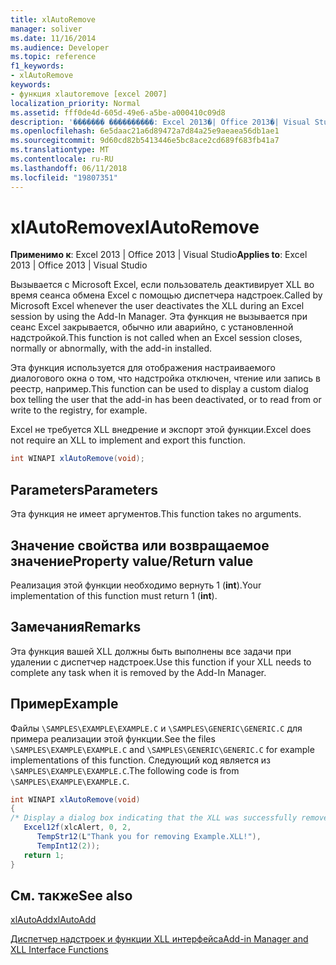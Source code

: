 ```yaml
---
title: xlAutoRemove
manager: soliver
ms.date: 11/16/2014
ms.audience: Developer
ms.topic: reference
f1_keywords:
- xlAutoRemove
keywords:
- функция xlautoremove [excel 2007]
localization_priority: Normal
ms.assetid: fff0de4d-605d-49e6-a5be-a000410c09d8
description: '������� ����������: Excel 2013�| Office 2013�| Visual Studio'
ms.openlocfilehash: 6e5daac21a6d89472a7d84a25e9aeaea56db1ae1
ms.sourcegitcommit: 9d60cd82b5413446e5bc8ace2cd689f683fb41a7
ms.translationtype: MT
ms.contentlocale: ru-RU
ms.lasthandoff: 06/11/2018
ms.locfileid: "19807351"
---
```

# <a name="xlautoremove"></a><span data-ttu-id="b3733-104">xlAutoRemove</span><span class="sxs-lookup"><span data-stu-id="b3733-104">xlAutoRemove</span></span>

 <span data-ttu-id="b3733-105">**Применимо к**: Excel 2013 | Office 2013 | Visual Studio</span><span class="sxs-lookup"><span data-stu-id="b3733-105">**Applies to**: Excel 2013 | Office 2013 | Visual Studio</span></span> 
  
<span data-ttu-id="b3733-106">Вызывается с Microsoft Excel, если пользователь деактивирует XLL во время сеанса обмена Excel с помощью диспетчера надстроек.</span><span class="sxs-lookup"><span data-stu-id="b3733-106">Called by Microsoft Excel whenever the user deactivates the XLL during an Excel session by using the Add-In Manager.</span></span> <span data-ttu-id="b3733-107">Эта функция не вызывается при сеанс Excel закрывается, обычно или аварийно, с установленной надстройкой.</span><span class="sxs-lookup"><span data-stu-id="b3733-107">This function is not called when an Excel session closes, normally or abnormally, with the add-in installed.</span></span>
  
<span data-ttu-id="b3733-108">Эта функция используется для отображения настраиваемого диалогового окна о том, что надстройка отключен, чтение или запись в реестр, например.</span><span class="sxs-lookup"><span data-stu-id="b3733-108">This function can be used to display a custom dialog box telling the user that the add-in has been deactivated, or to read from or write to the registry, for example.</span></span>
  
<span data-ttu-id="b3733-109">Excel не требуется XLL внедрение и экспорт этой функции.</span><span class="sxs-lookup"><span data-stu-id="b3733-109">Excel does not require an XLL to implement and export this function.</span></span> 
  
```cs
int WINAPI xlAutoRemove(void);
```

## <a name="parameters"></a><span data-ttu-id="b3733-110">Parameters</span><span class="sxs-lookup"><span data-stu-id="b3733-110">Parameters</span></span>

<span data-ttu-id="b3733-111">Эта функция не имеет аргументов.</span><span class="sxs-lookup"><span data-stu-id="b3733-111">This function takes no arguments.</span></span>
  
## <a name="property-valuereturn-value"></a><span data-ttu-id="b3733-112">Значение свойства или возвращаемое значение</span><span class="sxs-lookup"><span data-stu-id="b3733-112">Property value/Return value</span></span>

<span data-ttu-id="b3733-113">Реализация этой функции необходимо вернуть 1 (**int**).</span><span class="sxs-lookup"><span data-stu-id="b3733-113">Your implementation of this function must return 1 (**int**).</span></span>
  
## <a name="remarks"></a><span data-ttu-id="b3733-114">Замечания</span><span class="sxs-lookup"><span data-stu-id="b3733-114">Remarks</span></span>

<span data-ttu-id="b3733-115">Эта функция вашей XLL должны быть выполнены все задачи при удалении с диспетчер надстроек.</span><span class="sxs-lookup"><span data-stu-id="b3733-115">Use this function if your XLL needs to complete any task when it is removed by the Add-In Manager.</span></span>
  
## <a name="example"></a><span data-ttu-id="b3733-116">Пример</span><span class="sxs-lookup"><span data-stu-id="b3733-116">Example</span></span>

<span data-ttu-id="b3733-117">Файлы `\SAMPLES\EXAMPLE\EXAMPLE.C` и `\SAMPLES\GENERIC\GENERIC.C` для примера реализации этой функции.</span><span class="sxs-lookup"><span data-stu-id="b3733-117">See the files  `\SAMPLES\EXAMPLE\EXAMPLE.C` and  `\SAMPLES\GENERIC\GENERIC.C` for example implementations of this function.</span></span> <span data-ttu-id="b3733-118">Следующий код является из `\SAMPLES\EXAMPLE\EXAMPLE.C`.</span><span class="sxs-lookup"><span data-stu-id="b3733-118">The following code is from  `\SAMPLES\EXAMPLE\EXAMPLE.C`.</span></span>
  
```cs
int WINAPI xlAutoRemove(void)
{
/* Display a dialog box indicating that the XLL was successfully removed */
   Excel12f(xlcAlert, 0, 2,
      TempStr12(L"Thank you for removing Example.XLL!"),
      TempInt12(2));
   return 1;
}
```

## <a name="see-also"></a><span data-ttu-id="b3733-119">См. также</span><span class="sxs-lookup"><span data-stu-id="b3733-119">See also</span></span>



[<span data-ttu-id="b3733-120">xlAutoAdd</span><span class="sxs-lookup"><span data-stu-id="b3733-120">xlAutoAdd</span></span>](xlautoadd.md)


[<span data-ttu-id="b3733-121">Диспетчер надстроек и функции XLL интерфейса</span><span class="sxs-lookup"><span data-stu-id="b3733-121">Add-in Manager and XLL Interface Functions</span></span>](add-in-manager-and-xll-interface-functions.md)

